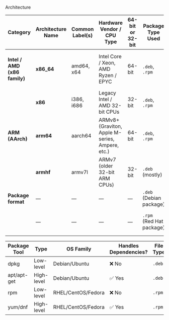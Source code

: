 Architecture

| Category | Architecture Name | Common Label(s) | Hardware Vendor / CPU Type | 64-bit or 32-bit | Package Type Used | Typical Systems |
| --- | --- | --- | --- | --- | --- | --- |
| **Intel / AMD (x86 family)** | **x86_64** | amd64, x64 | Intel Core / Xeon, AMD Ryzen / EPYC | 64-bit | `.deb`, `.rpm` | Ubuntu, Debian, RHEL, CentOS, Fedora, SUSE |
|     | **x86** | i386, i686 | Legacy Intel / AMD 32-bit CPUs | 32-bit | `.deb`, `.rpm` | Very old Linux or embedded systems |
| **ARM (AArch)** | **arm64** | aarch64 | ARMv8+ (Graviton, Apple M-series, Ampere, etc.) | 64-bit | `.deb`, `.rpm` | AWS Graviton, Raspberry Pi 4+, Apple Silicon |
|     | **armhf** | armv7l | ARMv7 (older 32-bit ARM CPUs) | 32-bit | `.deb` (mostly) | Raspberry Pi 2/3 (32-bit OS) |
| **Package format** | —   | —   | —   | —   | `.deb` (Debian package) | Ubuntu, Debian |
|     | —   | —   | —   | —   | `.rpm` (Red Hat package) | RHEL, CentOS, Fedora, SUSE |

| Package Tool | Type | OS Family | Handles Dependencies? | File Type |
| --- | --- | --- | --- | --- |
| dpkg | Low-level | Debian/Ubuntu | ❌ No | `.deb` |
| apt/apt-get | High-level | Debian/Ubuntu | ✅ Yes | `.deb` |
| rpm | Low-level | RHEL/CentOS/Fedora | ❌ No | `.rpm` |
| yum/dnf | High-level | RHEL/CentOS/Fedora | ✅ Yes | `.rpm` |